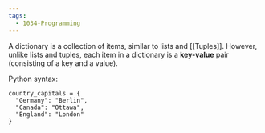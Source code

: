 ```yaml
---
tags:
  - 1034-Programming
---
```

A dictionary is a collection of items, similar to lists and [[Tuples]]. However, unlike lists and tuples, each item in a dictionary is a **key-value** pair (consisting of a key and a value).

Python syntax:
```
country_capitals = {
  "Germany": "Berlin", 
  "Canada": "Ottawa", 
  "England": "London"
}
```